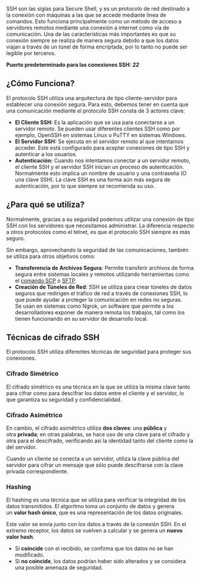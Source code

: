 SSH son las siglas para Secure Shell, y es un protocolo de red destinado a la conexión con máquinas a las que se accede mediante linea de comandos. Esto funciona principalmente como un método de acceso a servidores remotos mediante una conexión a internet como vía de comunicación. Una de las características más importantes es que su conexión siempre se realiza de manera segura debido a que los datos viajan a través de un túnel de forma encriptada, por lo tanto no puede ser legible por terceros.

**Puerto predeterminado para las conexiones SSH: *22***

## ¿Cómo Funciona?
El protocolo SSH utiliza una arquitectura de tipo cliente-servidor para establecer una conexión segura. Para esto, debemos tener en cuenta que una comunicación mediante el protocolo SSH consta de 3 actores clave:

- **El Cliente SSH:** Es la aplicación que se usa para conectarse a un servidor remoto. Se pueden usar diferentes clientes SSH como por ejemplo, OpenSSH en sistemas Linux o PuTTY en sistemas Windows.
- **El Servidor SSH:** Se ejecuta en el servidor remoto al que intentamos acceder. Este está configurado para aceptar conexiones de tipo SSH y autenticar a los usuarios.
- **Autenticación:** Cuando nos intentamos conectar a un servidor remoto, el cliente SSH y el servidor SSH inician un proceso de autenticación. Normalmente esto implica un nombre de usuario y una contraseña (O una clave SSH). La clave SSH es una forma aún más segura de autenticación, por lo que siempre se recomienda su uso.

## ¿Para qué se utiliza?
Normalmente, gracias a su seguridad podemos utilizar una conexión de tipo SSH con los servidores que necesitamos administrar. La diferencia respecto a otros protocolos como el telnet, es que el protocolo SSH siempre es más seguro.

Sin embargo, aprovechando la seguridad de las comunicaciones, también se utiliza para otros objetivos como:

- **Transferencia de Archivos Segura**: Permite transferir archivos de forma segura entre sistemas locales y remotos utilizando herramientas como el [comando SCP](https://www.arsys.es/blog/utilizar-comando-scp) o [SFTP](https://www.arsys.es/blog/sftp).
- **Creación de Túneles de Red**: SSH se utiliza para crear túneles de datos seguros que redirigen el tráfico de red a través de conexiones SSH, lo que puede ayudar a proteger la comunicación en redes no seguras. Se usan en sistemas como Ngrok, un software que permite a los desarrolladores exponer de manera remota los trabajos, tal como los tienen funcionando en su servidor de desarrollo local.

## Técnicas de cifrado SSH
El protocolo SSH utiliza diferentes técnicas de seguridad para proteger sus conexiones.
### Cifrado Simétrico
El cifrado simétrico es una técnica en la que se utiliza la misma clave tanto para cifrar como para descifrar los datos entre el cliente y el servidor, lo que garantiza su seguridad y confidencialidad.
### Cifrado Asimétrico
En cambio, el cifrado asimétrico utiliza **dos claves**: una **pública** y otra **privada**; en otras palabras, se hace uso de una clave para el cifrado y otra para el descifrado, verificando así la identidad tanto del cliente como la del servidor.

Cuando un cliente se conecta a un servidor, utiliza la clave pública del servidor para cifrar un mensaje que sólo puede descifrarse con la clave privada correspondiente.
### Hashing
El hashing es una técnica que se utiliza para verificar la integridad de los datos transmitidos. El algoritmo toma un conjunto de datos y genera un **valor hash único**, que es una representación de los datos originales.

Este valor se envía junto con los datos a través de la conexión SSH. En el extremo receptor, los datos se vuelven a calcular y se genera un **nuevo valor hash**.

- Si **coincide** con el recibido, se confirma que los datos no se han modificado.
- Si **no coincide**, los datos podrían haber sido alterados y se considera una posible amenaza de seguridad.
